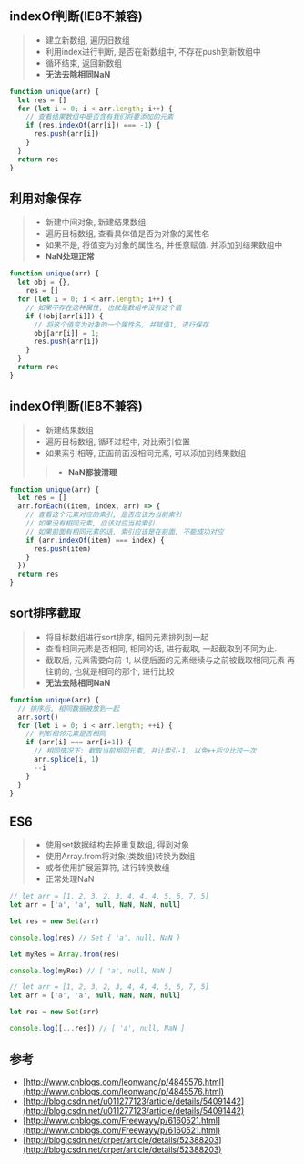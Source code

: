 ## indexOf判断(IE8不兼容)

> * 建立新数组, 遍历旧数组
> * 利用index进行判断, 是否在新数组中, 不存在push到新数组中
> * 循环结束, 返回新数组
> * **无法去除相同NaN**

```js
function unique(arr) {
  let res = []
  for (let i = 0; i < arr.length; i++) {
    // 查看结果数组中是否含有我们将要添加的元素
    if (res.indexOf(arr[i]) === -1) {
      res.push(arr[i])
    }
  }
  return res
}
```

## 利用对象保存

> * 新建中间对象, 新建结果数组.
> * 遍历目标数组, 查看具体值是否为对象的属性名
> * 如果不是, 将值变为对象的属性名, 并任意赋值. 并添加到结果数组中
> * **NaN处理正常**

```js
function unique(arr) {
  let obj = {},
    res = []
  for (let i = 0; i < arr.length; i++) {
    // 如果不存在这种属性, 也就是数组中没有这个值
    if (!obj[arr[i]]) {
      // 将这个值变为对象的一个属性名, 并赋值1, 进行保存
      obj[arr[i]] = 1;
      res.push(arr[i])
    }
  }
  return res
}
```

## indexOf判断(IE8不兼容)

> * 新建结果数组
> * 遍历目标数组, 循环过程中, 对比索引位置
> * 如果索引相等, 正面前面没相同元素, 可以添加到结果数组
> > * **NaN都被清理**

```js
function unique(arr) {
  let res = []
  arr.forEach((item, index, arr) => {
    // 查看这个元素对应的索引, 是否应该为当前索引
    // 如果没有相同元素, 应该对应当前索引.
    // 如果前面有相同元素的话, 索引应该是在前面, 不能成功对应
    if (arr.indexOf(item) === index) {
      res.push(item)
    }
  })
  return res
}
```

## sort排序截取

> * 将目标数组进行sort排序, 相同元素排列到一起
> * 查看相同元素是否相同, 相同的话, 进行截取, 一起截取到不同为止.
> * 截取后, 元素需要向前-1, 以便后面的元素继续与之前被截取相同元素 再往前的, 也就是相同的那个, 进行比较
> * **无法去除相同NaN**

```js
function unique(arr) {
  // 排序后, 相同数据被放到一起
  arr.sort()
  for (let i = 0; i < arr.length; ++i) {
    // 判断相邻元素是否相同
    if (arr[i] === arr[i+1]) {
      // 相同情况下: 截取当前相同元素, 并让索引-1, 以免++后少比较一次
      arr.splice(i, 1)
      --i
    }
  }
}
```

## ES6

> * 使用set数据结构去掉重复数组, 得到对象
> * 使用Array.from将对象(类数组)转换为数组
> * 或者使用扩展运算符, 进行转换数组
> * 正常处理NaN

```js
// let arr = [1, 2, 3, 2, 3, 4, 4, 4, 5, 6, 7, 5]
let arr = ['a', 'a', null, NaN, NaN, null]

let res = new Set(arr)

console.log(res) // Set { 'a', null, NaN }

let myRes = Array.from(res)

console.log(myRes) // [ 'a', null, NaN ]
```

```js
// let arr = [1, 2, 3, 2, 3, 4, 4, 4, 5, 6, 7, 5]
let arr = ['a', 'a', null, NaN, NaN, null]

let res = new Set(arr)

console.log([...res]) // [ 'a', null, NaN ]
```

## 参考

* [http://www.cnblogs.com/leonwang/p/4845576.html](http://www.cnblogs.com/leonwang/p/4845576.html)
* [http://blog.csdn.net/u011277123/article/details/54091442](http://blog.csdn.net/u011277123/article/details/54091442)
* [http://www.cnblogs.com/Freewayy/p/6160521.html](http://www.cnblogs.com/Freewayy/p/6160521.html)
* [http://blog.csdn.net/crper/article/details/52388203](http://blog.csdn.net/crper/article/details/52388203)
